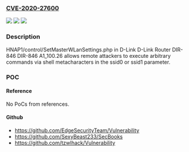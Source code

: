 ### [CVE-2020-27600](https://cve.mitre.org/cgi-bin/cvename.cgi?name=CVE-2020-27600)
![](https://img.shields.io/static/v1?label=Product&message=n%2Fa&color=blue)
![](https://img.shields.io/static/v1?label=Version&message=n%2Fa&color=blue)
![](https://img.shields.io/static/v1?label=Vulnerability&message=n%2Fa&color=brighgreen)

### Description

HNAP1/control/SetMasterWLanSettings.php in D-Link D-Link Router DIR-846 DIR-846 A1_100.26 allows remote attackers to execute arbitrary commands via shell metacharacters in the ssid0 or ssid1 parameter.

### POC

#### Reference
No PoCs from references.

#### Github
- https://github.com/EdgeSecurityTeam/Vulnerability
- https://github.com/SexyBeast233/SecBooks
- https://github.com/tzwlhack/Vulnerability

